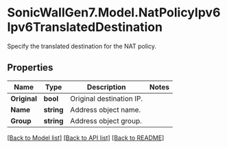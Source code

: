 # SonicWallGen7.Model.NatPolicyIpv6Ipv6TranslatedDestination
Specify the translated destination for the NAT policy.

## Properties

Name | Type | Description | Notes
------------ | ------------- | ------------- | -------------
**Original** | **bool** | Original destination IP. | 
**Name** | **string** | Address object name. | 
**Group** | **string** | Address object group. | 

[[Back to Model list]](../README.md#documentation-for-models) [[Back to API list]](../README.md#documentation-for-api-endpoints) [[Back to README]](../README.md)


